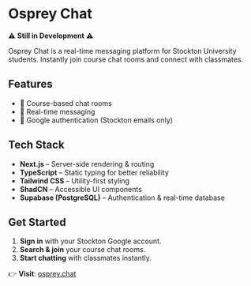 # Osprey Chat
⚠️ **Still in Development** ⚠️

Osprey Chat is a real-time messaging platform for Stockton University students. Instantly join course chat rooms and connect with classmates.

## Features

- 🔹 Course-based chat rooms  
- 🔹 Real-time messaging  
- 🔹 Google authentication (Stockton emails only)  

## Tech Stack

- **Next.js** – Server-side rendering & routing  
- **TypeScript** – Static typing for better reliability  
- **Tailwind CSS** – Utility-first styling  
- **ShadCN** – Accessible UI components  
- **Supabase (PostgreSQL)** – Authentication & real-time database  

## Get Started

1. **Sign in** with your Stockton Google account.  
2. **Search & join** your course chat rooms.  
3. **Start chatting** with classmates instantly.  

👉 **Visit**: [osprey.chat](https://osprey.chat/)  
